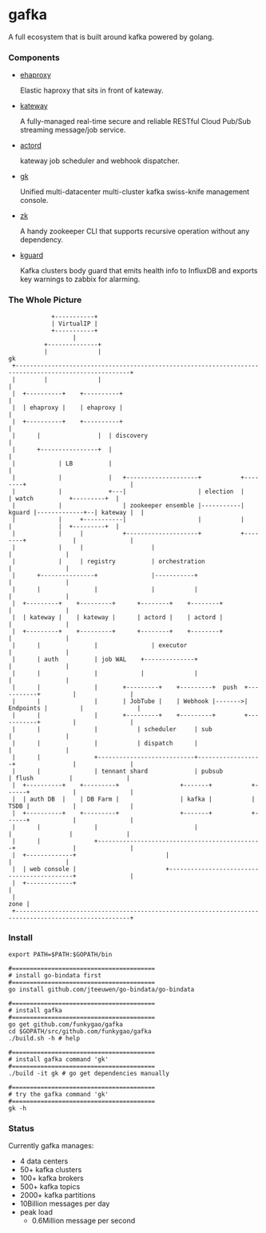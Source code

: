 # gafka 

A full ecosystem that is built around kafka powered by golang.

### Components

- [ehaproxy](https://github.com/funkygao/gafka/tree/master/cmd/ehaproxy)

  Elastic haproxy that sits in front of kateway.

- [kateway](https://github.com/funkygao/gafka/tree/master/cmd/kateway)

  A fully-managed real-time secure and reliable RESTful Cloud Pub/Sub streaming message/job service.

- [actord](https://github.com/funkygao/gafka/tree/master/cmd/actord)

  kateway job scheduler and webhook dispatcher.

- [gk](https://github.com/funkygao/gafka/tree/master/cmd/gk)
 
  Unified multi-datacenter multi-cluster kafka swiss-knife management console.

- [zk](https://github.com/funkygao/gafka/tree/master/cmd/zk)

  A handy zookeeper CLI that supports recursive operation without any dependency.

- [kguard](https://github.com/funkygao/gafka/tree/master/cmd/kguard)

  Kafka clusters body guard that emits health info to InfluxDB and exports key warnings to zabbix for alarming.

### The Whole Picture

                +-----------+
                | VirtualIP |
                +-----------+
                      |
              +--------------+
              |              |                                                                            gk
     +------------------------------------------------------------------------------------------------------+
     |        |              |                                                                              |
     |  +----------+    +----------+                                                                        |
     |  | ehaproxy |    | ehaproxy |                                                                        |
     |  +----------+    +----------+                                                                        |
     |      |                |  | discovery                                                                 |
     |      +----------------+  |                                                                           |
     |            | LB          |                                                                           |
     |            |             |   +--------------------+           +--------+                             |
     |            |             +---|                    | election  |        | watch          +---------+  |
     |            |                 | zookeeper ensemble |-----------| kguard |-------------+--| kateway |  |
     |            |     +-----------|                    |           |        |             |  +---------+  |
     |            |     |           +--------------------+           +--------+             |               |
     |            |     |                   |                                               |               |
     |            |     | registry          | orchestration                                 |               |
     |      +---------------+               |-----------+                                   |               |
     |      |               |               |           |                                   |               |
     |  +---------+    +---------+      +--------+    +--------+                            |               |
     |  | kateway |    | kateway |      | actord |    | actord |                            |               |
     |  +---------+    +---------+      +--------+    +--------+                            |               |
     |      |               |               | executor                                      |               |    
     |      | auth          | job WAL    +--------------+                                   |               |   
     |      |               |            |              |                                   |               |  
     |      |               |       +---------+    +---------+  push  +-----------+         |               |   
     |      |               |       | JobTube |    | Webhook |------->| Endpoints |         |               | 
     |      |               |       +---------+    +---------+        +-----------+         |               |
     |      |               |           | scheduler     | sub                               |               |
     |      |               |           | dispatch      |                                   |               |
     |      |               +---------------------------+------------------+                |               |
     |      |               | tennant shard             | pubsub           | flush          |               |
     |  +----------+    +---------+                 +-------+           +------+            |               |
     |  | auth DB  |    | DB Farm |                 | kafka |           | TSDB |            |               |
     |  +----------+    +---------+                 +-------+           +------+            |               |
     |      |               |                           |                  |                |               |   
     |      |               +----------------------------------------------+                |               |  
     |  +-------------+                         |                                           |               | 
     |  | web console |                         +-------------------------------------------+               |
     |  +-------------+                                                                                     |  
     |                                                                                                 zone |   
     +------------------------------------------------------------------------------------------------------+  


### Install

    export PATH=$PATH:$GOPATH/bin

    #========================================
    # install go-bindata first
    #========================================
    go install github.com/jteeuwen/go-bindata/go-bindata

    #========================================
    # install gafka
    #========================================
    go get github.com/funkygao/gafka
    cd $GOPATH/src/github.com/funkygao/gafka
    ./build.sh -h # help

    #========================================
    # install gafka command 'gk'
    #========================================
    ./build -it gk # go get dependencies manually

    #========================================
    # try the gafka command 'gk'
    #========================================
    gk -h

### Status

Currently gafka manages:

- 4 data centers 
- 50+ kafka clusters
- 100+ kafka brokers
- 500+ kafka topics
- 2000+ kafka partitions
- 10Billion messages per day
- peak load
  - 0.6Million message per second

